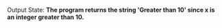 Output State: **The program returns the string 'Greater than 10' since x is an integer greater than 10.**
